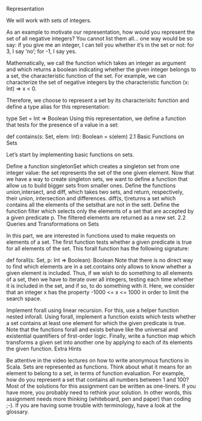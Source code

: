 Representation

We will work with sets of integers.

As an example to motivate our representation, how would you represent the set of all negative integers? You cannot list them all… one way would be so say: if you give me an integer, I can tell you whether it’s in the set or not: for 3, I say ‘no’; for -1, I say yes.

Mathematically, we call the function which takes an integer as argument and which returns a boolean indicating whether the given integer belongs to a set, the characteristic function of the set. For example, we can characterize the set of negative integers by the characteristic function (x: Int) => x < 0.

Therefore, we choose to represent a set by its characterisitc function and define a type alias for this representation:

type Set = Int => Boolean
Using this representation, we define a function that tests for the presence of a value in a set:

def contains(s: Set, elem: Int): Boolean = s(elem)
2.1 Basic Functions on Sets

Let’s start by implementing basic functions on sets.

Define a function singletonSet which creates a singleton set from one integer value: the set represents the set of the one given element. Now that we have a way to create singleton sets, we want to define a function that allow us to build bigger sets from smaller ones.
Define the functions union,intersect, and diff, which takes two sets, and return, respectively, their union, intersection and differences. diff(s, t)returns a set which contains all the elements of the setsthat are not in the sett.
Define the function filter which selects only the elements of a set that are accepted by a given predicate p. The filtered elements are returned as a new set.
2.2 Queries and Transformations on Sets

In this part, we are interested in functions used to make requests on elements of a set. The first function tests whether a given predicate is true for all elements of the set. This forall function has the following signature:

def forall(s: Set, p: Int => Boolean): Boolean
Note that there is no direct way to find which elements are in a set.contains only allows to know whether a given element is included. Thus, if we wish to do something to all elements of a set, then we have to iterate over all integers, testing each time whether it is included in the set, and if so, to do something with it. Here, we consider that an integer x has the property -1000 <= x <= 1000 in order to limit the search space.

Implement forall using linear recursion. For this, use a helper function nested inforall.
Using forall, implement a function exists which tests whether a set contains at least one element for which the given predicate is true. Note that the functions forall and exists behave like the universal and existential quantifiers of first-order logic.
Finally, write a function map which transforms a given set into another one by applying to each of its elements the given function.
Extra Hints

Be attentive in the video lectures on how to write anonymous functions in Scala.
Sets are represented as functions. Think about what it means for an element to belong to a set, in terms of function evaluation. For example, how do you represent a set that contains all numbers between 1 and 100?
Most of the solutions for this assignment can be written as one-liners. If you have more, you probably need to rethink your solution. In other words, this assignment needs more thinking (whiteboard, pen and paper) than coding ;-).
If you are having some trouble with terminology, have a look at the glossary.